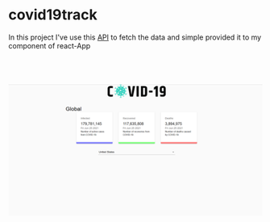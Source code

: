 # covid19track
In this project I've use this <a href="https://covid19.mathdro.id/api">API</a> to fetch the data and simple provided it to my component of react-App <br>
<br><br><br><br>
<img src="./src/images/demo.png">

